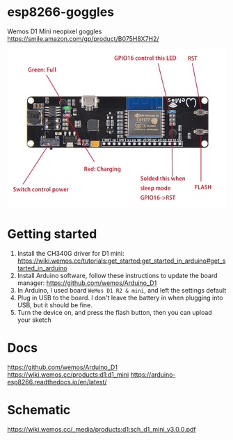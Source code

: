 # esp8266-goggles
Wemos D1 Mini neopixel goggles
https://smile.amazon.com/gp/product/B075H8X7H2/

![Wemos D1 Mini](wemos-d1-mini.png)

# Getting started
1. Install the CH340G driver for D1 mini: https://wiki.wemos.cc/tutorials:get_started:get_started_in_arduino#get_started_in_arduino
2. Install Arduino software, follow these instructions to update the board manager: https://github.com/wemos/Arduino_D1
3. In Arduino, I used board `WeMos D1 R2 & mini`, and left the settings default
4. Plug in USB to the board.  I don't leave the battery in when plugging into USB, but it should be fine.
5. Turn the device on, and press the flash button, then you can upload your sketch

# Docs
https://github.com/wemos/Arduino_D1
https://wiki.wemos.cc/products:d1:d1_mini
https://arduino-esp8266.readthedocs.io/en/latest/

# Schematic
https://wiki.wemos.cc/_media/products:d1:sch_d1_mini_v3.0.0.pdf
